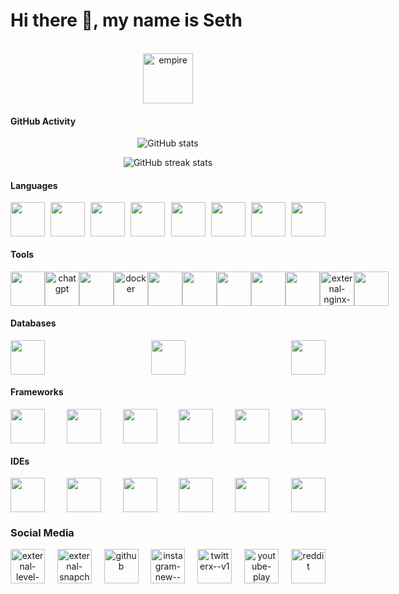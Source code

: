 # Hi there 👋, my name is Seth 

<br>
<div align="center">
<img style="" width="80" height="80" src="https://img.icons8.com/ios-filled/500/000000/empire.png" alt="empire"/>
</div>

#### GitHub Activity
<div align="center">

![GitHub stats](https://github-readme-stats.vercel.app/api?username=Palpatine0&show_icons=true&count_private=true)

![GitHub streak stats](https://streak-stats.demolab.com/?user=Palpatine0)


</div>

#### Languages

<div style="display: flex;justify-content: space-between" align="center">
<img width="55" src="https://cdn.jsdelivr.net/gh/devicons/devicon@latest/icons/java/java-original.svg" />
<img width="55" src="https://cdn.jsdelivr.net/gh/devicons/devicon@latest/icons/html5/html5-original.svg" />
<img width="55" src="https://cdn.jsdelivr.net/gh/devicons/devicon@latest/icons/css3/css3-original.svg" />
<img width="55" src="https://cdn.jsdelivr.net/gh/devicons/devicon@latest/icons/javascript/javascript-plain.svg" />
<img width="55" src="https://cdn.jsdelivr.net/gh/devicons/devicon@latest/icons/python/python-original.svg" />
<img width="55" src="https://cdn.jsdelivr.net/gh/devicons/devicon@latest/icons/bash/bash-original.svg" />
<img width="55" src="https://cdn.jsdelivr.net/gh/devicons/devicon@latest/icons/json/json-original.svg" />
<img width="55" src="https://cdn.jsdelivr.net/gh/devicons/devicon@latest/icons/php/php-original.svg" />
</div>

#### Tools

<div style="display: flex;justify-content: space-between" align="center">


<img width="55" src="https://cdn.jsdelivr.net/gh/devicons/devicon@latest/icons/amazonwebservices/amazonwebservices-original-wordmark.svg" />
<img width="55" src="https://img.icons8.com/ios/500/chatgpt.png" alt="chatgpt"/>
<img width="55" src="https://cdn.jsdelivr.net/gh/devicons/devicon@latest/icons/git/git-original.svg" />
<img width="55" src="https://img.icons8.com/fluency/240/docker.png" alt="docker"/>
<img width="55" src="https://cdn.jsdelivr.net/gh/devicons/devicon@latest/icons/rabbitmq/rabbitmq-original.svg" />
<img width="55" src="https://cdn.jsdelivr.net/gh/devicons/devicon@latest/icons/elasticsearch/elasticsearch-original.svg" />
<img width="55" src="https://cdn.jsdelivr.net/gh/devicons/devicon@latest/icons/postman/postman-original.svg" />
<img width="55" src="https://cdn.jsdelivr.net/gh/devicons/devicon@latest/icons/swagger/swagger-original.svg" />
<img width="55" src="https://cdn.jsdelivr.net/gh/devicons/devicon@latest/icons/maven/maven-original.svg" />
<img width="55" src="https://img.icons8.com/external-tal-revivo-color-tal-revivo/96/external-nginx-accelerates-content-and-application-delivery-improves-security-logo-color-tal-revivo.png" alt="external-nginx-accelerates-content-and-application-delivery-improves-security-logo-color-tal-revivo"/>
<img width="55" src="https://i.imghippo.com/files/TO1126o.png"/>

</div>

#### Databases

<div style="display: flex;justify-content: space-between" align="center">
<img width="55" src="https://cdn.jsdelivr.net/gh/devicons/devicon@latest/icons/mysql/mysql-original.svg" />
<img width="55" src="https://cdn.jsdelivr.net/gh/devicons/devicon@latest/icons/mongodb/mongodb-original.svg" />
<img width="55" src="https://cdn.jsdelivr.net/gh/devicons/devicon@latest/icons/redis/redis-original.svg" />

</div>

#### Frameworks

<div style="display: flex;justify-content: space-between" align="center">

<img width="55" src="https://cdn.jsdelivr.net/gh/devicons/devicon@latest/icons/spring/spring-original.svg" />
<img width="55" src="https://cdn.jsdelivr.net/gh/devicons/devicon@latest/icons/react/react-original.svg" />
<img width="55" src="https://cdn.jsdelivr.net/gh/devicons/devicon@latest/icons/bootstrap/bootstrap-original.svg" />
<img width="55" src="https://cdn.jsdelivr.net/gh/devicons/devicon@latest/icons/vuejs/vuejs-original.svg" />
<img width="55" src="https://cdn.jsdelivr.net/gh/devicons/devicon@latest/icons/vuetify/vuetify-original.svg" />
<img width="55" src="https://cdn.jsdelivr.net/gh/devicons/devicon@latest/icons/django/django-plain.svg" />

</div>

#### IDEs

<div style="display: flex;justify-content: space-between" align="center">

<img width="55" src="https://cdn.jsdelivr.net/gh/devicons/devicon@latest/icons/intellij/intellij-original.svg" />
<img width="55" src="https://cdn.jsdelivr.net/gh/devicons/devicon@latest/icons/webstorm/webstorm-original.svg" />
<img width="55" src="https://cdn.jsdelivr.net/gh/devicons/devicon@latest/icons/pycharm/pycharm-original.svg" />
<img width="55" src="https://cdn.jsdelivr.net/gh/devicons/devicon@latest/icons/clion/clion-original.svg" />
<img width="55" src="https://cdn.jsdelivr.net/gh/devicons/devicon@latest/icons/phpstorm/phpstorm-original.svg" />
<img width="55" src="https://cdn.jsdelivr.net/gh/devicons/devicon@latest/icons/androidstudio/androidstudio-original.svg" />

</div>

### Social Media

<div style="display: flex;justify-content: space-between" align="center">
<a href="https://leetcode.com/u/emperorsheevpalpatine0/"><img width="55" height="55" src="https://img.icons8.com/external-tal-revivo-shadow-tal-revivo/96/external-level-up-your-coding-skills-and-quickly-land-a-job-logo-shadow-tal-revivo.png" alt="external-level-up-your-coding-skills-and-quickly-land-a-job-logo-shadow-tal-revivo"/></a>
<a href="https://www.snapchat.com/add/emperorsidious0"><img width="55" height="55" src="https://img.icons8.com/external-tal-revivo-color-tal-revivo/96/external-snapchat-a-multimedia-messaging-app-used-globally-logo-color-tal-revivo.png" alt="external-snapchat-a-multimedia-messaging-app-used-globally-logo-color-tal-revivo"/></a>
<a href="https://github.com/Palpatine0"><img width="55" height="55" src="https://img.icons8.com/nolan/512/github.png" alt="github" /></a>
<a href="https://www.instagram.com/0thespian0/"><img width="55" height="55" src="https://img.icons8.com/color/480/instagram-new--v1.png" alt="instagram-new--v1" /></a>
<a href="https://twitter.com/0DonPercival0"><img width="55" height="55" src="https://img.icons8.com/color/480/twitterx--v1.png" alt="twitterx--v1"/></a>
<a href="https://www.youtube.com/channel/sheevpalpatine6814"><img width="55" height="55" src="https://img.icons8.com/color/480/youtube-play.png" alt="youtube-play"/></a>
<a href="https://www.reddit.com/user/0Percival0"><img width="55" height="55" src="https://img.icons8.com/color/480/reddit.png" alt="reddit"/></a>
</div>
          
